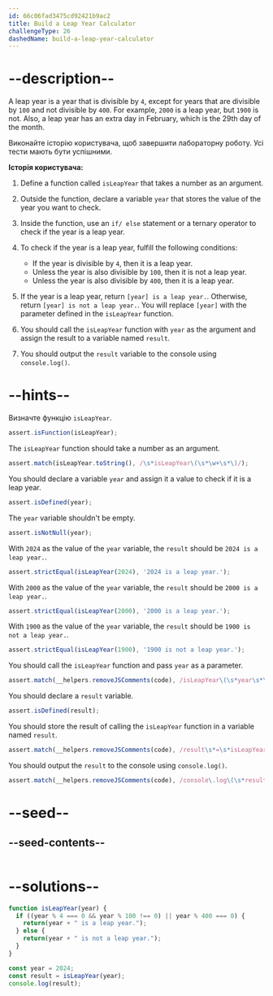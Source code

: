 ```yaml
---
id: 66c06fad3475cd92421b9ac2
title: Build a Leap Year Calculator
challengeType: 26
dashedName: build-a-leap-year-calculator
---
```


# --description--

A leap year is a year that is divisible by `4`, except for years that are divisible by `100` and not divisible by `400`. For example, `2000` is a leap year, but `1900` is not. Also, a leap year has an extra day in February, which is the 29th day of the month.

Виконайте історію користувача, щоб завершити лабораторну роботу. Усі тести мають бути успішними.

**Історія користувача:**

1. Define a function called `isLeapYear` that takes a number as an argument.
2. Outside the function, declare a variable `year` that stores the value of the year you want to check.
3. Inside the function, use an `if/ else` statement or a ternary operator to check if the year is a leap year.
4. To check if the year is a leap year, fulfill the following conditions:

   - If the year is divisible by `4`, then it is a leap year.
   - Unless the year is also divisible by `100`, then it is not a leap year.
   - Unless the year is also divisible by `400`, then it is a leap year.

5. If the year is a leap year, return `[year] is a leap year.`. Otherwise, return `[year] is not a leap year.`. You will replace `[year]` with the parameter defined in the `isLeapYear` function.
6. You should call the `isLeapYear` function with `year` as the argument and assign the result to a variable named `result`.
7. You should output the `result` variable to the console using `console.log()`.

# --hints--

Визначте функцію `isLeapYear`.

```js
assert.isFunction(isLeapYear);
```

The `isLeapYear` function should take a number as an argument.

```js
assert.match(isLeapYear.toString(), /\s*isLeapYear\(\s*\w+\s*\)/);
```

You should declare a variable `year` and assign it a value to check if it is a leap year.

```js
assert.isDefined(year);
```

The `year` variable shouldn't be empty.

```js
assert.isNotNull(year);
```

With `2024` as the value of the `year` variable, the `result` should be `2024 is a leap year.`.

```js
assert.strictEqual(isLeapYear(2024), '2024 is a leap year.');
```

With `2000` as the value of the `year` variable, the `result` should be `2000 is a leap year.`.

```js
assert.strictEqual(isLeapYear(2000), '2000 is a leap year.');
```

With `1900` as the value of the `year` variable, the `result` should be `1900 is not a leap year.`.

```js
assert.strictEqual(isLeapYear(1900), '1900 is not a leap year.');

```

You should call the `isLeapYear` function and pass `year` as a parameter.

```js
assert.match(__helpers.removeJSComments(code), /isLeapYear\(\s*year\s*\)/);
```

You should declare a `result` variable.

```js
assert.isDefined(result);
```

You should store the result of calling the `isLeapYear` function in a variable named `result`.

```js
assert.match(__helpers.removeJSComments(code), /result\s*=\s*isLeapYear\(\s*year\s*\)/);
```

You should output the `result` to the console using `console.log()`.

```js
assert.match(__helpers.removeJSComments(code), /console\.log\(\s*result\s*\)/);
```

# --seed--

## --seed-contents--

```js

```

# --solutions--

```js
function isLeapYear(year) {
  if ((year % 4 === 0 && year % 100 !== 0) || year % 400 === 0) {
    return(year + " is a leap year.");
  } else {
    return(year + " is not a leap year.");
  }
}

const year = 2024;
const result = isLeapYear(year);
console.log(result);
```


